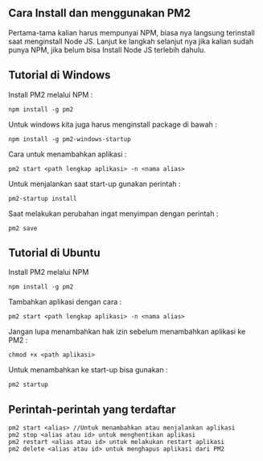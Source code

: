 <h2>Cara Install dan menggunakan PM2</h2>

Pertama-tama kalian harus mempunyai NPM, biasa nya langsung terinstall saat menginstall Node JS.
Lanjut ke langkah selanjut nya jika kalian sudah punya NPM, jika belum bisa Install Node JS terlebih dahulu.

<h2>Tutorial di Windows</h2>
Install PM2 melalui NPM :

```
npm install -g pm2
```

Untuk windows kita juga harus menginstall package di bawah :
```
npm install -g pm2-windows-startup
```

Cara untuk menambahkan aplikasi :
```
pm2 start <path lengkap aplikasi> -n <nama alias>
```

Untuk menjalankan saat start-up gunakan perintah :
```
pm2-startup install
```

Saat melakukan perubahan ingat menyimpan dengan perintah :
```
pm2 save
```

<h2>Tutorial di Ubuntu</h2>
Install PM2 melalui NPM

```
npm install -g pm2
```

Tambahkan aplikasi dengan cara :
```
pm2 start <path lengkap aplikasi> -n <nama alias>
```

Jangan lupa menambahkan hak izin sebelum menambahkan aplikasi ke PM2 :
```
chmod +x <path aplikasi>
```

Untuk menambahkan ke start-up bisa gunakan :
```
pm2 startup
```



<h2>Perintah-perintah yang terdaftar</h2>

```
pm2 start <alias> //Untuk menambahkan atau menjalankan aplikasi
pm2 stop <alias atau id> untuk menghentikan aplikasi
pm2 restart <alias atau id> untuk melakukan restart aplikasi
pm2 delete <alias atau id> untuk menghapus aplikasi dari PM2
```
